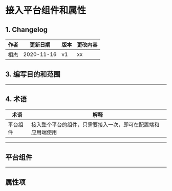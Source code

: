 # 接入平台组件和属性

## 1. Changelog

| 作者 | 更新日期 | 版本 | 更改内容 |
|---|---|---|---|
| 相杰 | 2020-11-16 | v1 | xx |

## 3. 编写目的和范围

---

## 4. 术语

| 术语 | 解释 |
|---|---|
| 平台组件 | 接入整个平台的组件，只需要接入一次，即可在配置端和应用端使用 |

---

## 平台组件

---

## 属性项
